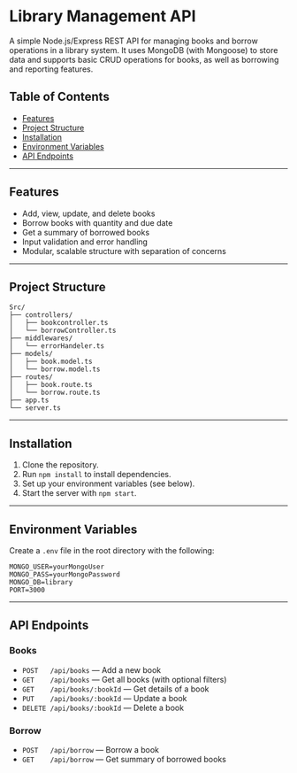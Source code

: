 # Library Management API

A simple Node.js/Express REST API for managing books and borrow operations in a library system. It uses MongoDB (with Mongoose) to store data and supports basic CRUD operations for books, as well as borrowing and reporting features.

## Table of Contents

- [Features](#features)
- [Project Structure](#project-structure)
- [Installation](#installation)
- [Environment Variables](#environment-variables)
- [API Endpoints](#api-endpoints)

---

## Features

- Add, view, update, and delete books
- Borrow books with quantity and due date
- Get a summary of borrowed books
- Input validation and error handling
- Modular, scalable structure with separation of concerns

---

## Project Structure

```
Src/
├── controllers/
│   ├── bookcontroller.ts
│   └── borrowController.ts
├── middlewares/
│   └── errorHandeler.ts
├── models/
│   ├── book.model.ts
│   └── borrow.model.ts
├── routes/
│   ├── book.route.ts
│   └── borrow.route.ts
├── app.ts
└── server.ts
```

---

## Installation

1. Clone the repository.
2. Run `npm install` to install dependencies.
3. Set up your environment variables (see below).
4. Start the server with `npm start`.

---

## Environment Variables

Create a `.env` file in the root directory with the following:

```
MONGO_USER=yourMongoUser
MONGO_PASS=yourMongoPassword
MONGO_DB=library
PORT=3000
```

---

## API Endpoints

### Books

- `POST   /api/books` — Add a new book
- `GET    /api/books` — Get all books (with optional filters)
- `GET    /api/books/:bookId` — Get details of a book
- `PUT    /api/books/:bookId` — Update a book
- `DELETE /api/books/:bookId` — Delete a book

### Borrow

- `POST   /api/borrow` — Borrow a book
- `GET    /api/borrow` — Get summary of borrowed books



